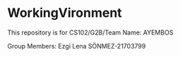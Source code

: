 # WorkingVironment
This repository is for CS102/G2B/Team Name: AYEMBOS

Group Members:
Ezgi Lena SÖNMEZ-21703799